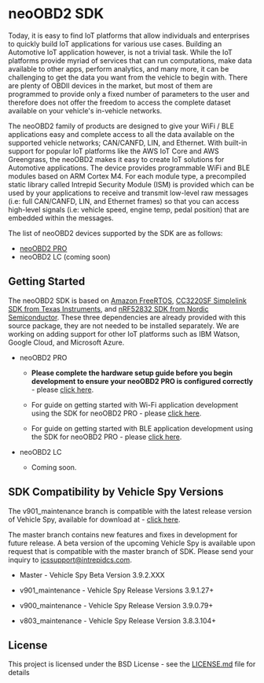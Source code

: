 # neoOBD2 SDK

Today, it is easy to find IoT platforms that allow individuals and enterprises to quickly build IoT applications for various use cases. Building an Automotive IoT application however, is not a trivial task. While the IoT platforms provide myriad of services that can run computations, make data available to other apps, perform analytics, and many more, it can be challenging to get the data you want from the vehicle to begin with. There are plenty of OBDII devices in the market, but most of them are programmed to provide only a fixed number of parameters to the user and therefore does not offer the freedom to access the complete dataset available on your vehicle's in-vehicle networks.

The neoOBD2 family of products are designed to give your WiFi / BLE applications easy and complete access to all the data available on the supported vehicle networks; CAN/CANFD, LIN, and Ethernet. With built-in support for popular IoT platforms like the AWS IoT Core and AWS Greengrass, the neoOBD2 makes it easy to create IoT solutions for Automotive applications. The device provides programmable WiFi and BLE modules based on ARM Cortex M4. For each module type, a precompiled static library called Intrepid Security Module (ISM) is provided which can be used by your applications to receive and transmit low-level raw messages (i.e: full CAN/CANFD, LIN, and Ethernet frames) so that you can access high-level signals (i.e: vehicle speed, engine temp, pedal position) that are embedded within the messages.

The list of neoOBD2 devices supported by the SDK are as follows:

* [neoOBD2 PRO](https://www.intrepidcs.com/products/vehicle-network-adapters/neoobd-2-pro/)
* neoOBD2 LC (coming soon)

## Getting Started

The neoOBD2 SDK is based on [Amazon FreeRTOS](https://aws.amazon.com/documentation/freertos/), [CC3220SF Simplelink SDK from Texas Instruments](http://www.ti.com/tool/SIMPLELINK-CC3220-SDK), and [nRF52832 SDK from Nordic Semiconductor](https://www.nordicsemi.com/eng/Products/Bluetooth-low-energy/nRF52832). These three dependencies are already provided with this source package, they are not needed to be installed separately. We are working on adding support for other IoT platforms such as IBM Watson, Google Cloud, and Microsoft Azure.

* neoOBD2 PRO

	* **Please complete the hardware setup guide before you begin development to ensure your neoOBD2 PRO is configured correctly** - please [click here](docs/neoobd2_pro/readme/OBD2PRO_HW_SETUP_GUIDE.md).

	* For guide on getting started with Wi-Fi application development using the SDK for neoOBD2 PRO - please [click here](docs/neoobd2_pro/readme/OBD2PRO_WIFI_GETTING_STARTED.md).

	* For guide on getting started with BLE application development using the SDK for neoOBD2 PRO - please [click here](docs/neoobd2_pro/readme/OBD2PRO_BLE_GETTING_STARTED.md).

* neoOBD2 LC

    * Coming soon.

## SDK Compatibility by Vehicle Spy Versions

The v901_maintenance branch is compatible with the latest release version of Vehicle Spy, available for download at - [click here](https://www.intrepidcs.com/main/updates).

The master branch contains new features and fixes in development for future release. A beta version of the upcoming Vehicle Spy is available upon request that is compatible with the master branch of SDK. Please send your inquiry to icssupport@intrepidcs.com.

* Master - Vehicle Spy Beta Version 3.9.2.XXX

* v901_maintenance - Vehicle Spy Release Versions 3.9.1.27+

* v900_maintenance - Vehicle Spy Release Version 3.9.0.79+

* v803_maintenance - Vehicle Spy Release Version 3.8.3.104+

## License

This project is licensed under the BSD License - see the [LICENSE.md](LICENSE.md) file for details
